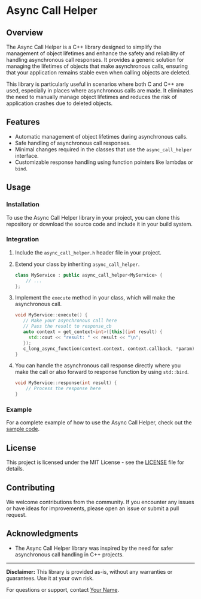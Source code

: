 # Async Call Helper

## Overview

The Async Call Helper is a C++ library designed to simplify the management of object lifetimes and enhance the safety and reliability of handling asynchronous call responses. It provides a generic solution for managing the lifetimes of objects that make asynchronous calls, ensuring that your application remains stable even when calling objects are deleted.

This library is particularly useful in scenarios where both C and C++ are used, especially in places where asynchronous calls are made. It eliminates the need to manually manage object lifetimes and reduces the risk of application crashes due to deleted objects.

## Features

- Automatic management of object lifetimes during asynchronous calls.
- Safe handling of asynchronous call responses.
- Minimal changes required in the classes that use the `async_call_helper` interface.
- Customizable response handling using function pointers like lambdas or `bind`.

## Usage

### Installation

To use the Async Call Helper library in your project, you can clone this repository or download the source code and include it in your build system.

### Integration

1. Include the `async_call_helper.h` header file in your project.
2. Extend your class by inheriting `async_call_helper`.

   ```cpp
   class MyService : public async_call_helper<MyService> {
       // ...
   };
   ```

3. Implement the `execute` method in your class, which will make the asynchronous call.

   ```cpp
   void MyService::execute() {
      // Make your asynchronous call here
      // Pass the result to response_cb
      auto context = get_context<int>([this](int result) {
        std::cout << "result: " << result << "\n";
      });
      c_long_async_function(context.context, context.callback, *param);
   }
   ```

4. You can handle the asynchronous call response directly where you make the call or also forward to response function by using `std::bind`.

   ```cpp
   void MyService::response(int result) {
       // Process the response here
   }
   ```

### Example

For a complete example of how to use the Async Call Helper, check out the [sample code](./async-call-helper/safe-service.cpp).

## License

This project is licensed under the MIT License - see the [LICENSE](LICENSE) file for details.

## Contributing

We welcome contributions from the community. If you encounter any issues or have ideas for improvements, please open an issue or submit a pull request.

## Acknowledgments

- The Async Call Helper library was inspired by the need for safer asynchronous call handling in C++ projects.

---

**Disclaimer:** This library is provided as-is, without any warranties or guarantees. Use it at your own risk.

For questions or support, contact [Your Name](mailto:oguzhankatli@gmail.com).
